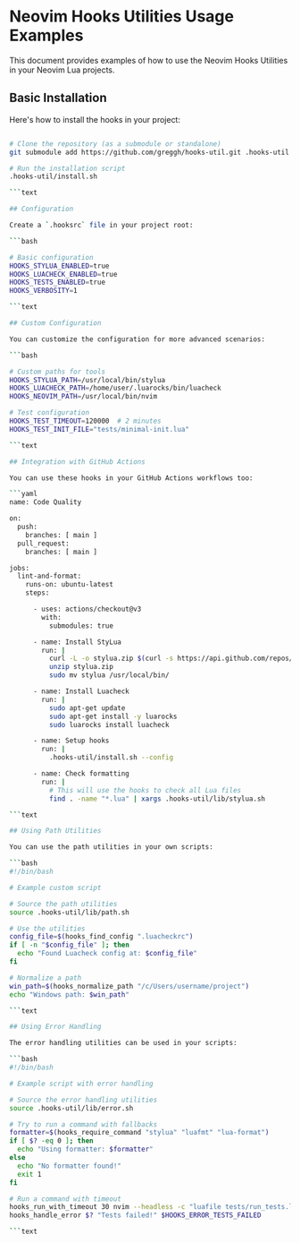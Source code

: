 
# Neovim Hooks Utilities Usage Examples

This document provides examples of how to use the Neovim Hooks Utilities in your Neovim Lua projects.

## Basic Installation

Here's how to install the hooks in your project:

```bash

# Clone the repository (as a submodule or standalone)
git submodule add https://github.com/greggh/hooks-util.git .hooks-util

# Run the installation script
.hooks-util/install.sh

```text

## Configuration

Create a `.hooksrc` file in your project root:

```bash

# Basic configuration
HOOKS_STYLUA_ENABLED=true
HOOKS_LUACHECK_ENABLED=true
HOOKS_TESTS_ENABLED=true
HOOKS_VERBOSITY=1

```text

## Custom Configuration

You can customize the configuration for more advanced scenarios:

```bash

# Custom paths for tools
HOOKS_STYLUA_PATH=/usr/local/bin/stylua
HOOKS_LUACHECK_PATH=/home/user/.luarocks/bin/luacheck
HOOKS_NEOVIM_PATH=/usr/local/bin/nvim

# Test configuration
HOOKS_TEST_TIMEOUT=120000  # 2 minutes
HOOKS_TEST_INIT_FILE="tests/minimal-init.lua"

```text

## Integration with GitHub Actions

You can use these hooks in your GitHub Actions workflows too:

```yaml
name: Code Quality

on:
  push:
    branches: [ main ]
  pull_request:
    branches: [ main ]

jobs:
  lint-and-format:
    runs-on: ubuntu-latest
    steps:

      - uses: actions/checkout@v3
        with:
          submodules: true

      - name: Install StyLua
        run: |
          curl -L -o stylua.zip $(curl -s https://api.github.com/repos/JohnnyMorganz/StyLua/releases/latest | grep -o "https://.*stylua-linux-x86_64.zip")
          unzip stylua.zip
          sudo mv stylua /usr/local/bin/

      - name: Install Luacheck
        run: |
          sudo apt-get update
          sudo apt-get install -y luarocks
          sudo luarocks install luacheck

      - name: Setup hooks
        run: |
          .hooks-util/install.sh --config

      - name: Check formatting
        run: |
          # This will use the hooks to check all Lua files
          find . -name "*.lua" | xargs .hooks-util/lib/stylua.sh

```text

## Using Path Utilities

You can use the path utilities in your own scripts:

```bash
#!/bin/bash

# Example custom script

# Source the path utilities
source .hooks-util/lib/path.sh

# Use the utilities
config_file=$(hooks_find_config ".luacheckrc")
if [ -n "$config_file" ]; then
  echo "Found Luacheck config at: $config_file"
fi

# Normalize a path
win_path=$(hooks_normalize_path "/c/Users/username/project")
echo "Windows path: $win_path"

```text

## Using Error Handling

The error handling utilities can be used in your scripts:

```bash
#!/bin/bash

# Example script with error handling

# Source the error handling utilities
source .hooks-util/lib/error.sh

# Try to run a command with fallbacks
formatter=$(hooks_require_command "stylua" "luafmt" "lua-format")
if [ $? -eq 0 ]; then
  echo "Using formatter: $formatter"
else
  echo "No formatter found!"
  exit 1
fi

# Run a command with timeout
hooks_run_with_timeout 30 nvim --headless -c "luafile tests/run_tests.lua" -c "q"
hooks_handle_error $? "Tests failed!" $HOOKS_ERROR_TESTS_FAILED

```text

